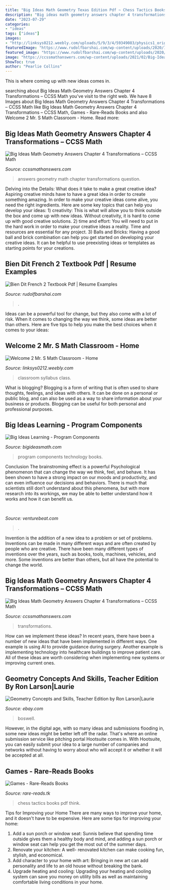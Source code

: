 ```yaml
---
title: "Big Ideas Math Geometry Texas Edition Pdf ~ Chess Tactics Books Pdf Think"
description: "Big ideas math geometry answers chapter 4 transformations – ccss math"
date: "2023-07-29"
categories:
- "ideas"
tags: ["ideas"]
images:
- "http://linksys0212.weebly.com/uploads/5/9/3/4/59349083/physics1_orig.jpg"
featuredImage: "https://www.rudolfbarshai.com/wp-content/uploads/2020/11/bien-dit-french-2-online-textbook-pdf.jpg"
featured_image: "https://www.rudolfbarshai.com/wp-content/uploads/2020/11/bien-dit-french-2-online-textbook-pdf.jpg"
image: "https://ccssmathanswers.com/wp-content/uploads/2021/02/Big-Ideas-Math-Geometry-Answers-Chapter-4-Transformations-4.1-Question-31.png"
ShowToc: true
author: "Pearlie Collins"
---
```



This is where coming up with new ideas comes in.

	

		
searching about Big Ideas Math Geometry Answers Chapter 4 Transformations – CCSS Math you've visit to the right web. We have 8 Images about Big Ideas Math Geometry Answers Chapter 4 Transformations – CCSS Math like Big Ideas Math Geometry Answers Chapter 4 Transformations – CCSS Math, Games - Rare-Reads Books and also Welcome 2 Mr. S Math Classroom - Home. Read more:
		
    
## Big Ideas Math Geometry Answers Chapter 4 Transformations – CCSS Math

<img loading=lazy src="https://ccssmathanswers.com/wp-content/uploads/2021/02/Big-Ideas-Math-Geometry-Answers-Chapter-4-Transformations-4.1-Question-31.png" onerror="this.onerror=null;this.src='https://tse4.mm.bing.net/th?id=OIP.HprpB2HD9PAGy6JuhFp-aAHaDd&amp;pid=15.1';" alt="Big Ideas Math Geometry Answers Chapter 4 Transformations – CCSS Math">

_Source: ccssmathanswers.com_

>answers geometry math chapter transformations question. 

	

Delving into the Details: What does it take to make a great creative idea?
Aspiring creative minds have to have a great idea in order to create something amazing. In order to make your creative ideas come alive, you need the right ingredients. Here are some key topics that can help you develop your ideas: 1) creativity: This is what will allow you to think outside the box and come up with new ideas. Without creativity, it is hard to come up with good creative solutions. 2) time and effort: You will need to put in the hard work in order to make your creative ideas a reality. Time and resources are essential for any project. 3) Balls and Bricks: Having a good ball and brick combination can help you get started on developing your creative ideas. It can be helpful to use preexisting ideas or templates as starting points for your creations.

    
## Bien Dit French 2 Textbook Pdf | Resume Examples

<img loading=lazy src="https://www.rudolfbarshai.com/wp-content/uploads/2020/11/bien-dit-french-2-online-textbook-pdf.jpg" onerror="this.onerror=null;this.src='https://tse4.mm.bing.net/th?id=OIP.OBbU5LWCtLOF63HTnD1FOgHaEK&amp;pid=15.1';" alt="Bien Dit French 2 Textbook Pdf | Resume Examples">

_Source: rudolfbarshai.com_

>. 

	

Ideas can be a powerful tool for change, but they also come with a lot of risk. When it comes to changing the way we think, some ideas are better than others. Here are five tips to help you make the best choices when it comes to your ideas: 

    
## Welcome 2 Mr. S Math Classroom - Home

<img loading=lazy src="http://linksys0212.weebly.com/uploads/5/9/3/4/59349083/physics1_orig.jpg" onerror="this.onerror=null;this.src='https://tse3.mm.bing.net/th?id=OIP.gZsFCq7Ujq-_8yJi1Qea3gAAAA&amp;pid=15.1';" alt="Welcome 2 Mr. S Math Classroom - Home">

_Source: linksys0212.weebly.com_

>classroom syllabus class. 

	

What is blogging?
Blogging is a form of writing that is often used to share thoughts, feelings, and ideas with others. It can be done on a personal or public blog, and can also be used as a way to share information about your business or products. Blogging can be useful for both personal and professional purposes.

    
## Big Ideas Learning - Program Components

<img loading=lazy src="http://www.bigideasmath.com/uploads/images/features/three_books_vertical_green_cc_2014.png" onerror="this.onerror=null;this.src='https://tse2.mm.bing.net/th?id=OIP.pf5UrQJYIlg6g2YXjPYeCwHaLU&amp;pid=15.1';" alt="Big Ideas Learning - Program Components">

_Source: bigideasmath.com_

>program components technology books. 

	

Conclusion
The brainstroming effect is a powerful Psychological phenomenon that can change the way we think, feel, and behave. It has been shown to have a strong impact on our moods and productivity, and can even influence our decisions and behaviors. There is much that scientists still don’t understand about this phenomena, but with more research into its workings, we may be able to better understand how it works and how it can benefit us.

    
## 

<img loading=lazy src="https://venturebeat.com/wp-content/uploads/2019/05/amd-ryzen-third-generation.jpg" onerror="this.onerror=null;this.src='https://tse1.mm.bing.net/th?id=OIP.11ghnT6m99Zk2gavAzErcQHaDt&amp;pid=15.1';" alt="">

_Source: venturebeat.com_

>. 

	

Invention is the addition of a new idea to a problem or set of problems. Inventions can be made in many different ways and are often created by people who are creative. There have been many different types of inventions over the years, such as books, tools, machines, vehicles, and more. Some inventions are better than others, but all have the potential to change the world.

    
## Big Ideas Math Geometry Answers Chapter 4 Transformations – CCSS Math

<img loading=lazy src="https://ccssmathanswers.com/wp-content/uploads/2021/02/Big-Ideas-Math-Answer-Key-Geometry-Chapter-4-Transformations-133.png" onerror="this.onerror=null;this.src='https://tse2.mm.bing.net/th?id=OIP.1MiVGb90wbhPJ8Hc_xkpSAAAAA&amp;pid=15.1';" alt="Big Ideas Math Geometry Answers Chapter 4 Transformations – CCSS Math">

_Source: ccssmathanswers.com_

>transformations. 

	

How can we implement these ideas?
In recent years, there have been a number of new ideas that have been implemented in different ways. One example is using AI to provide guidance during surgery. Another example is implementing technology into healthcare buildings to improve patient care. All of these ideas are worth considering when implementing new systems or improving current ones.

    
## Geometry Concepts And Skills, Teacher Edition By Ron Larson|Laurie

<img loading=lazy src="https://i.ebayimg.com/images/g/SnUAAOSwgpVfOWyq/s-l300.jpg" onerror="this.onerror=null;this.src='https://tse1.mm.bing.net/th?id=OIP.Yrdy-bLsIIqxBKnx9cizbwAAAA&amp;pid=15.1';" alt="Geometry Concepts and Skills, Teacher Edition by Ron Larson|Laurie">

_Source: ebay.com_

>boswell. 

	

However, in the digital age, with so many ideas and submissions flooding in, some new ideas might be better left off the radar. That's where an online submission service like pitching portal Hootsuite comes in. With Hootsuite, you can easily submit your idea to a large number of companies and networks without having to worry about who will accept it or whether it will be accepted at all.

    
## Games - Rare-Reads Books

<img loading=lazy src="https://images-na.ssl-images-amazon.com/images/I/515CIFEMWcL._SX339_BO1,204,203,200_.jpg" onerror="this.onerror=null;this.src='https://tse3.mm.bing.net/th?id=OIP.nSPoFmd71zBi_6et8hpUlQAAAA&amp;pid=15.1';" alt="Games - Rare-Reads Books">

_Source: rare-reads.tk_

>chess tactics books pdf think. 

	

Tips for Improving your Home
There are many ways to improve your home, and it doesn't have to be expensive. Here are some tips for improving your home: 
1. Add a sun porch or window seat: Sunnis believe that spending time outside gives them a healthy body and mind, and adding a sun porch or window seat can help you get the most out of the summer days. 
2. Renovate your kitchen: A well- renovated kitchen can make cooking fun, stylish, and economical. 
3. Add character to your home with art: Bringing in new art can add personality and life to an old house without breaking the bank. 
4. Upgrade heating and cooling: Upgrading your heating and cooling system can save you money on utility bills as well as maintaining comfortable living conditions in your home.

